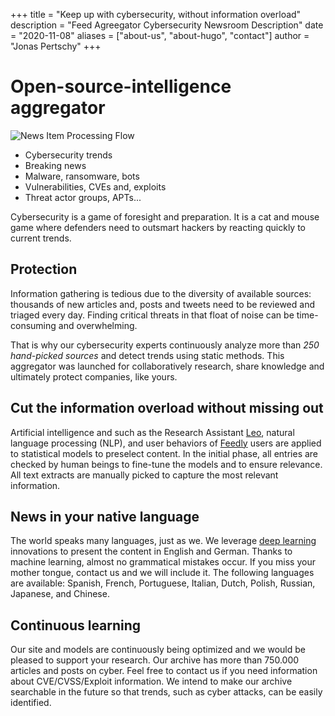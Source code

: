 +++
title = "Keep up with cybersecurity, without information overload"
description = "Feed Agreegator Cybersecurity Newsroom Description"
date = "2020-11-08"
aliases = ["about-us", "about-hugo", "contact"]
author = "Jonas Pertschy"
+++
# Open-source-intelligence aggregator

![News Item Processing Flow](/images/simplifiedspecification.png)


- Cybersecurity trends
- Breaking news
- Malware, ransomware, bots
- Vulnerabilities, CVEs and, exploits
- Threat actor groups, APTs...

Cybersecurity is a game of foresight and preparation. It is a cat and mouse game where defenders need to outsmart hackers by reacting quickly to current trends.


## Protection

Information gathering is tedious due to the diversity of available sources: thousands of new articles and, posts and tweets need to be reviewed and triaged every day. Finding critical threats in that float of noise can be time-consuming and overwhelming.

That is why our cybersecurity experts continuously analyze more than *250 hand-picked sources* and detect trends using static methods. This aggregator was launched for collaboratively research, share knowledge and ultimately protect companies, like yours.

## Cut the information overload without missing out
Artificial intelligence and such as the Research Assistant [Leo](https://blog.feedly.com/leo/), natural language processing (NLP), and user behaviors of [Feedly](https://feedly.com/) users are applied to statistical models to preselect content. In the initial phase, all entries are checked by human beings to fine-tune the models and to ensure relevance. All text extracts are manually picked to capture the most relevant information. 

## News in your native language
The world speaks many languages, just as we. We leverage [deep learning](https://www.deepl.com/home) innovations to present the content in English and German. Thanks to machine learning, almost no grammatical mistakes occur. If you miss your mother tongue, contact us and we will include it. The following languages are available: Spanish, French, Portuguese, Italian, Dutch, Polish, Russian, Japanese, and Chinese.

## Continuous learning
Our site and models are continuously being optimized and we would be pleased to support your research. Our archive has more than 750.000 articles and posts on cyber. Feel free to contact us if you need information about CVE/CVSS/Exploit information. We intend to make our archive searchable in the future so that trends, such as cyber attacks, can be easily identified.

